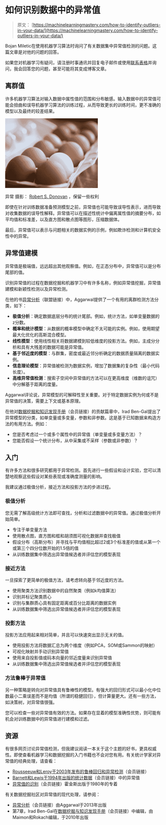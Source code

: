 # 如何识别数据中的异常值

> 原文： [https://machinelearningmastery.com/how-to-identify-outliers-in-your-data/](https://machinelearningmastery.com/how-to-identify-outliers-in-your-data/)

Bojan Miletic在使用机器学习算法时询问了有关数据集中异常值检测的问题。这篇文章是对他的问题的回答。

如果您对机器学习有疑问，请注册时事通讯并回复电子邮件或使用[联系表格](http://machinelearningmastery.com/contact/ "Contact")并询问，我会回答您的问题，甚至可能将其变成博客文章。

## 离群值

许多机器学习算法对输入数据中属性值的范围和分布敏感。输入数据中的异常值可能会扭曲和误导机器学习算法的训练过程，从而导致更长的训练时间，更不准确的模型以及最终的较差结果。

![Outlier](img/eed40d3eda8dd5e6a750f2ac60525702.jpg)

异常
摄影： [Robert S. Donovan](http://www.flickr.com/photos/booleansplit/8482641188/sizes/l/) ，保留一些权利

即使在针对训练数据准备预测模型之前，异常值也可能导致误导性表示，进而导致对收集数据的误导性解释。异常值可以在描述性统计中偏离属性值的摘要分布，如平均值和标准差，以及直方图和散点图等图形，压缩数据体。

最后，异常值可以表示与问题相关的数据实例的示例，例如欺诈检测和计算机安全性中的异常。

## 异常值建模

异常值是极端值，远远超出其他观察值。例如，在正态分布中，异常值可以是分布尾部的值。

识别异常值的过程在数据挖掘和机器学习中有许多名称，例如异常值挖掘，异常值建模和新颖性检测以及异常检测。

在他的书[异常分析](http://www.amazon.com/dp/1461463955?tag=inspiredalgor-20)（联盟链接）中，Aggarwal提供了一个有用的离群检测方法分类，如下：

*   **极值分析**：确定数据底层分布的统计尾部。例如，统计方法，如单变量数据的z分数。
*   **概率和统计模型**：从数据的概率模型中确定不太可能的实例。例如，使用期望最大化优化的高斯混合模型。
*   **线性模型**：使用线性相关将数据建模到较低维度的投影方法。例如，主成分分析和具有大残差的数据可能是异常值。
*   **基于邻近度的模型**：与群集，密度或最近邻分析确定的数据质量隔离的数据实例。
*   **信息理论模型**：异常值被检测为数据实例，增加了数据集的复杂性（最小代码长度）。
*   **高维异常值检测**：搜索子空间中异常值的方法可以在更高维度（维数的诅咒）中分解基于距离的度量。

Aggarwal评论说，异常模型的可解释性至关重要。对于特定数据实例为何或不是异常值的决策，需要上下文或基本原理。

在他对[数据挖掘和知识发现手册](http://www.amazon.com/dp/0387098224?tag=inspiredalgor-20)（会员链接）的贡献篇章中，Irad Ben-Gal提出了异常模型的分类，如单变量或多变量，参数和非参数。这是基于已知数据来构造方法的有用方法。例如：

*   您是否考虑过一个或多个属性中的异常值（单变量或多变量方法）？
*   您能否假设一个统计分布，从中采集或不采样（参数或非参数）？

## 入门

有许多方法和很多研究都用于异常检测。首先进行一些假设和设计实验，您可以清楚地观察这些假设对某些表现或准确度测量的影响。

我建议通过极值分析，接近方法和投影方法的步进过程。

### 极值分析

您无需了解高级统计方法即可查找，分析和过滤数据中的异常值。通过极值分析开始简单。

*   专注于单变量方法
*   使用散点图，直方图和框和胡须图可视化数据并查找极值
*   假设分布（高斯分布）并寻找与平均值相比超过2或3个标准差的值或从第一个或第三个四分位数开始的1.5倍的值
*   从训练数据集中筛选出异常值候选者并评估您的模型表现

### 接近方法

一旦探索了更简单的极值方法，请考虑转向基于邻近度的方法。

*   使用聚类方法识别数据中的自然聚类（例如k均值算法）
*   识别并标记聚类质心
*   识别与集群质心具有固定距离或百分比距离的数据实例
*   从训练数据集中筛选出异常值候选者并评估您的模型表现

### 投影方法

投影方法应用起来相对简单，并且可以快速突出显示无关的值。

*   使用投影方法将数据汇总为两个维度（例如PCA，SOM或Sammon的映射）
*   可视化映射并手动识别异常值
*   使用来自投影值或码本向量的邻近度量来识别异常值
*   从训练数据集中筛选出异常值候选者并评估您的模型表现

### 方法鲁棒于异常值

另一种策略是转向对异常值具有鲁棒性的模型。有强大的回归形式可以最小化中位数最小二乘误差而不是均值（所谓的稳健回归），但计算量更大。还有一些方法，如决策树，对异常值很强。

您可以检查一些对异常值有效的方法。如果存在显着的模型准确性优势，则可能有机会对训练数据中的异常值进行建模和过滤。

## 资源

有很多网页讨论异常值检测，但我建议阅读一本关于这个主题的好书，更具权威性。即使查看机器学习和数据挖掘的入门书籍也不会对您有用。有关统计学家对异常值的经典处理，请查看：

*   [Rousseeuw和Leroy于2003年发布的鲁棒回归和异常检测](http://www.amazon.com/dp/0471488550?tag=inspiredalgor-20)（会员链接）
*   [Barnett和Lewis于1994年出版的统计数据](http://www.amazon.com/dp/0471930946?tag=inspiredalgor-20)（会员链接）中的异常值
*   [异常值的识别](http://www.amazon.com/dp/041221900X?tag=inspiredalgor-20)（会员链接）霍金斯出版于1980年的专着

有关数据挖掘社区对异常值的现代处理，请参阅：

*   [异常分析](http://www.amazon.com/dp/1461463955?tag=inspiredalgor-20)（会员链接）由Aggarwal于2013年出版
*   第7章，Irad Ben-Gal在[数据挖掘与知识发现手册](http://www.amazon.com/dp/0387098224?tag=inspiredalgor-20)（会员链接）中编辑，由Maimon和Rokach编辑，于2010年出版